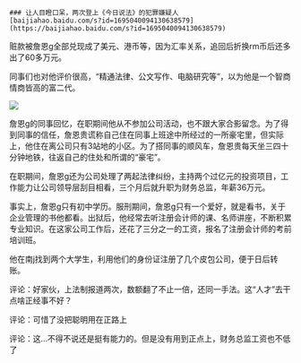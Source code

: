 ```tip
### 让人目瞪口呆，两次登上《今日说法》的犯罪嫌疑人
[baijiahao.baidu.com/s?id=1695040094130638579](https://baijiahao.baidu.com/s?id=1695040094130638579)
```
赃款被詹恩g全部兑现成了美元、港币等，因为汇率关系，追回后折换rm币后还多出了60多万元。

同事们也对他评价很高，“精通法律、公文写作、电脑研究等”，以为他是一个智商情商皆高的富二代。

![](http://pics1.baidu.com/feed/ac345982b2b7d0a2c1fd70aeed0f4a014b369a31.jpeg?token=9e61b34032d5f304711cac29d6129149)

詹恩g的同事回忆，在职期间他从不参加公司活动，也不跟大家合影留念。为了得到同事的信任，詹恩贵谎称自己住在同事上班途中所经过的一所豪宅里，但实际上，他住在离公司只有3站地的小区。为了搭同事的顺风车，詹恩贵每天坐三四十分钟地铁，往返自己的住处和所谓的“豪宅”。

在职期间，詹恩g还为公司处理了两起法律纠纷，主持两个过亿元的投资项目，工作能力让公司领导层刮目相看，三个月后就升职为财务总监，年薪36万元。

事实上，詹恩g只有初中学历。服刑期间，詹恩g只有一个爱好，就是看书，关于企业管理的书他都看。出狱后，他经常去听注册会计师的课、名师讲座，不断积累专业知识。在这家公司工作后，还花了三分之一的工资，报名了注册会计师的考前培训班。

他在南j找到两个大学生，利用他们的身份证注册了几个皮包公司，便于日后转账。

评论：好家伙，上法制报道两次，数额翻了不止一倍，还同一手法。这“人才”去干点啥正经事不好？

评论：可惜了没把聪明用在正路上

评论：这…不得不说还是挺有能力的。但是没有用到正点上，财务总监工资也不低了

